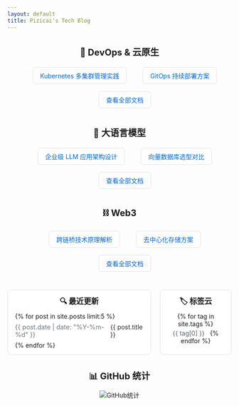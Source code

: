 ```yaml
---
layout: default
title: Pizicai's Tech Blog
---
```

<style>
.section { 
  margin: 2rem 0; 
  max-width: 800px; 
  margin-left: auto; 
  margin-right: auto; 
}
.section h2 { 
  margin: 0 0 0.75rem 0; 
  font-size: 1.25rem; 
  text-align: center; 
}
.links ul { 
  margin: 0.5rem 0 0 0; 
  text-align: center; 
}
.links li { 
  margin: 0.35rem 0; 
  display: inline-block; 
  margin: 0.5rem 1rem; 
}
.links a { 
  color: #0366d6; 
  text-decoration: none; 
  padding: 0.5rem 1rem; 
  border: 1px solid #e1e4e8; 
  border-radius: 6px; 
  display: inline-block; 
  transition: all 0.2s ease; 
}
.links a:hover { 
  text-decoration: none; 
  background-color: #f6f8fa; 
  border-color: #0366d6; 
}
.grid { 
  display: grid; 
  grid-template-columns: 2fr 1fr; 
  gap: 1.25rem; 
  max-width: 1000px; 
  margin: 0 auto; 
}
.panel { 
  border: 1px solid #e1e4e8; 
  border-radius: 8px; 
  padding: 0.75rem 1rem; 
  background: #fff; 
}
.panel h3 { 
  margin: 0 0 0.5rem 0; 
  font-size: 1.05rem; 
  text-align: center; 
}
.recent-list { 
  list-style: none; 
  margin: 0; 
  padding: 0; 
}
.recent-list li { 
  display: flex; 
  gap: 0.5rem; 
  align-items: baseline; 
  padding: 0.45rem 0; 
  border-bottom: 1px solid #f1f1f1; 
}
.recent-list li:last-child { 
  border-bottom: 0; 
}
.recent-list time { 
  color: #6a737d; 
  font-size: 0.9rem; 
}
.recent-list a { 
  color: #24292e; 
  text-decoration: none; 
}
.recent-list a:hover { 
  color: #0366d6; 
  text-decoration: underline; 
}
.tag-cloud { 
  text-align: center; 
}
.tag-cloud a { 
  display: inline-block; 
  margin: 0.25rem 0.5rem 0 0; 
  color: #586069; 
  text-decoration: none; 
}
.tag-cloud a:hover { 
  text-decoration: underline; 
}
.github-stats { 
  text-align: center; 
  margin: 2rem 0; 
}
@media (max-width: 900px) { 
  .grid { 
    grid-template-columns: 1fr; 
  } 
  .links li { 
    display: block; 
    margin: 0.5rem 0; 
  }
}
</style>

<div class="home">
  <!-- <div class="hero">
    <div class="hero-inner">
      <h1>技术探索与实践</h1>
      <p class="lead">记录我在 DevOps、LLM 与 Web3 等方向的系统化学习与最佳实践。</p>
    </div>
  </div> -->

  <div class="section links">
    <h2>🚀 DevOps & 云原生</h2>
    <ul>
      <li><a href="/docs/devops/2024/kubernetes-multi-cluster/">Kubernetes 多集群管理实践</a></li>
      <li><a href="/docs/devops/2024/gitops-deployment/">GitOps 持续部署方案</a></li>
      <li><a href="/docs/devops/">查看全部文档</a></li>
    </ul>
  </div>

  <div class="section links">
    <h2>🤖 大语言模型</h2>
    <ul>
      <li><a href="/docs/llm/2024/enterprise-llm-arch/">企业级 LLM 应用架构设计</a></li>
      <li><a href="/docs/llm/2024/vector-db-comparison/">向量数据库选型对比</a></li>
      <li><a href="/docs/llm/">查看全部文档</a></li>
    </ul>
  </div>

  <div class="section links">
    <h2>⛓️ Web3</h2>
    <ul>
      <li><a href="/docs/web3/2024/cross-chain-bridge/">跨链桥技术原理解析</a></li>
      <li><a href="/docs/web3/2024/decentralized-storage/">去中心化存储方案</a></li>
      <li><a href="/docs/web3/">查看全部文档</a></li>
    </ul>
  </div>

  <div class="grid section">
    <div class="panel">
      <h3>🔍 最近更新</h3>
      <ul class="recent-list">
        {% for post in site.posts limit:5 %}
          <li>
            <time>{{ post.date | date: "%Y-%m-%d" }}</time>
            <a href="{{ post.url }}">{{ post.title }}</a>
          </li>
        {% endfor %}
      </ul>
    </div>
    <div class="panel">
      <h3>🏷️ 标签云</h3>
      <div class="tag-cloud">
        {% for tag in site.tags %}
          <a href="/tags/{{ tag[0] }}" style="font-size: {{ tag[1].size | times: 4 | plus: 80 }}%">{{ tag[0] }}</a>
        {% endfor %}
      </div>
    </div>
  </div>

  <div class="section github-stats">
    <h2>📊 GitHub 统计</h2>
    <img alt="GitHub统计" src="https://github-readme-stats.vercel.app/api?username=pizicaiman&show_icons=true" />
  </div>
</div>